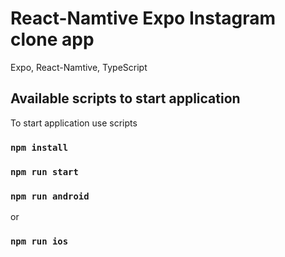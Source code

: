 # React-Namtive Expo Instagram clone app
Expo, React-Namtive, TypeScript

## Available scripts to start application

To start application use scripts

### `npm install`
### `npm run start`
### `npm run android`
or
### `npm run ios`

